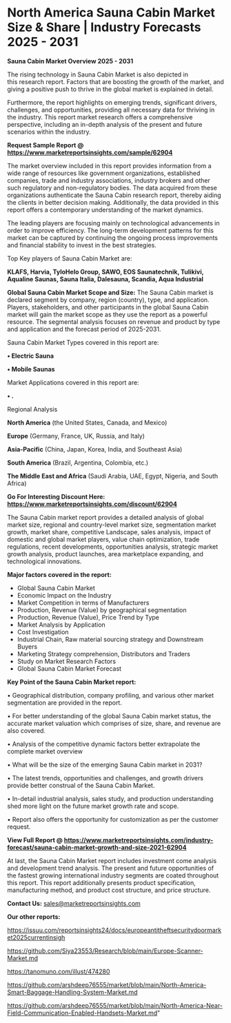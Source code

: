  # North America Sauna Cabin Market Size & Share | Industry Forecasts 2025 - 2031

<Strong> Sauna Cabin Market Overview 2025 - 2031</strong>

The rising technology in Sauna Cabin Market is also depicted in this research report. Factors that are boosting the growth of the market, and giving a positive push to thrive in the global market is explained in detail.

Furthermore, the report highlights on emerging trends, significant drivers, challenges, and opportunities, providing all necessary data for thriving in the industry. This report market research offers a comprehensive perspective, including an in-depth analysis of the present and future scenarios within the industry.

<strong>Request Sample Report @ <a href=https://www.marketreportsinsights.com/sample/62904>https://www.marketreportsinsights.com/sample/62904</a></strong>

The market overview included in this report provides information from a wide range of resources like government organizations, established companies, trade and industry associations, industry brokers and other such regulatory and non-regulatory bodies. The data acquired from these organizations authenticate the Sauna Cabin research report, thereby aiding the clients in better decision making. Additionally, the data provided in this report offers a contemporary understanding of the market dynamics.

The leading players are focusing mainly on technological advancements in order to improve efficiency. The long-term development patterns for this market can be captured by continuing the ongoing process improvements and financial stability to invest in the best strategies.

Top Key players of Sauna Cabin Market are:

<strong>KLAFS, Harvia, TyloHelo Group, SAWO, EOS Saunatechnik, Tulikivi, Aqualine Saunas, Sauna Italia, Dalesauna, Scandia, Aqua Industrial</strong>

<strong><b>Global Sauna Cabin Market Scope and Size:</b></strong>
The Sauna Cabin market is declared segment by company, region (country), type, and application. Players, stakeholders, and other participants in the global Sauna Cabin market will gain the market scope as they use the report as a powerful resource. The segmental analysis focuses on revenue and product by type and application and the forecast period of 2025-2031.

Sauna Cabin Market Types covered in this report are:

<strong>• Electric Sauna

• Mobile Saunas</strong>

Market Applications covered in this report are:

<strong>• .</strong> 

Regional Analysis

<strong>North America</strong> (the United States, Canada, and Mexico)

<strong>Europe</strong> (Germany, France, UK, Russia, and Italy)

<strong>Asia-Pacific</strong> (China, Japan, Korea, India, and Southeast Asia)

<strong>South America</strong> (Brazil, Argentina, Colombia, etc.)

<strong>The Middle East and Africa</strong> (Saudi Arabia, UAE, Egypt, Nigeria, and South Africa)

<strong>Go For Interesting Discount Here: <a href=https://www.marketreportsinsights.com/discount/62904>https://www.marketreportsinsights.com/discount/62904</a></strong>

The Sauna Cabin market report provides a detailed analysis of global market size, regional and country-level market size, segmentation market growth, market share, competitive Landscape, sales analysis, impact of domestic and global market players, value chain optimization, trade regulations, recent developments, opportunities analysis, strategic market growth analysis, product launches, area marketplace expanding, and technological innovations.

<strong><b>Major factors covered in the report:</b></strong>
<ul>
  <li>Global Sauna Cabin Market </li>
  <li>Economic Impact on the Industry</li>
  <li>Market Competition in terms of Manufacturers</li>
  <li>Production, Revenue (Value) by geographical segmentation</li>
  <li>Production, Revenue (Value), Price Trend by Type</li>
  <li>Market Analysis by Application</li>
  <li>Cost Investigation</li>
  <li>Industrial Chain, Raw material sourcing strategy and Downstream Buyers</li>
  <li>Marketing Strategy comprehension, Distributors and Traders</li>
  <li>Study on Market Research Factors</li>
  <li>Global Sauna Cabin Market Forecast</li>
</ul>

<strong><b>Key Point of the Sauna Cabin Market report:</b></strong>

• Geographical distribution, company profiling, and various other market segmentation are provided in the report.

• For better understanding of the global Sauna Cabin market status, the accurate market valuation which comprises of size, share, and revenue are also covered.

• Analysis of the competitive dynamic factors better extrapolate the complete market overview

• What will be the size of the emerging Sauna Cabin market in 2031?

• The latest trends, opportunities and challenges, and growth drivers provide better construal of the Sauna Cabin Market.

• In-detail industrial analysis, sales study, and production understanding shed more light on the future market growth rate and scope.

• Report also offers the opportunity for customization as per the customer request.

<strong><b>View Full Report @ <a href=https://www.marketreportsinsights.com/industry-forecast/sauna-cabin-market-growth-and-size-2021-62904>https://www.marketreportsinsights.com/industry-forecast/sauna-cabin-market-growth-and-size-2021-62904</a></b></strong>


At last, the Sauna Cabin Market report includes investment come analysis and development trend analysis. The present and future opportunities of the fastest growing international industry segments are coated throughout this report. This report additionally presents product specification, manufacturing method, and product cost structure, and price structure.

<strong>Contact Us:</strong>
sales@marketreportsinsights.com

<strong>Our other reports:</strong>

<a href=https://issuu.com/reportsinsights24/docs/europeantitheftsecuritydoormarket2025currentinsigh>https://issuu.com/reportsinsights24/docs/europeantitheftsecuritydoormarket2025currentinsigh</a>

<a href=https://github.com/Siya23553/Research/blob/main/Europe-Scanner-Market.md>https://github.com/Siya23553/Research/blob/main/Europe-Scanner-Market.md</a>

<a href=https://tanomuno.com/illust/474280>https://tanomuno.com/illust/474280</a>

<a href=https://github.com/arshdeep76555/market/blob/main/North-America-Smart-Baggage-Handling-System-Market.md>https://github.com/arshdeep76555/market/blob/main/North-America-Smart-Baggage-Handling-System-Market.md</a>

<a href=https://github.com/arshdeep76555/market/blob/main/North-America-Near-Field-Communication-Enabled-Handsets-Market.md>https://github.com/arshdeep76555/market/blob/main/North-America-Near-Field-Communication-Enabled-Handsets-Market.md</a>"
